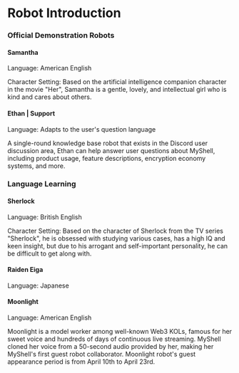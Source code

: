 # Robot Introduction

### Official Demonstration Robots

#### Samantha

Language: American English

Character Setting: Based on the artificial intelligence companion character in the movie "Her", Samantha is a gentle, lovely, and intellectual girl who is kind and cares about others.

#### Ethan | Support

Language: Adapts to the user's question language

A single-round knowledge base robot that exists in the Discord user discussion area, Ethan can help answer user questions about MyShell, including product usage, feature descriptions, encryption economy systems, and more.

### Language Learning

#### Sherlock

Language: British English

Character Setting: Based on the character of Sherlock from the TV series "Sherlock", he is obsessed with studying various cases, has a high IQ and keen insight, but due to his arrogant and self-important personality, he can be difficult to get along with.

#### Raiden Eiga

Language: Japanese

#### Moonlight

Language: American English

Moonlight is a model worker among well-known Web3 KOLs, famous for her sweet voice and hundreds of days of continuous live streaming. MyShell cloned her voice from a 50-second audio provided by her, making her MyShell's first guest robot collaborator. Moonlight robot's guest appearance period is from April 10th to April 23rd.

####
